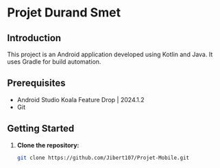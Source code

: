 # Projet Durand Smet

## Introduction
This project is an Android application developed using Kotlin and Java. It uses Gradle for build automation.

## Prerequisites
- Android Studio Koala Feature Drop | 2024.1.2
- Git

## Getting Started

1. **Clone the repository:**
   ```sh
   git clone https://github.com/Jibert107/Projet-Mobile.git
